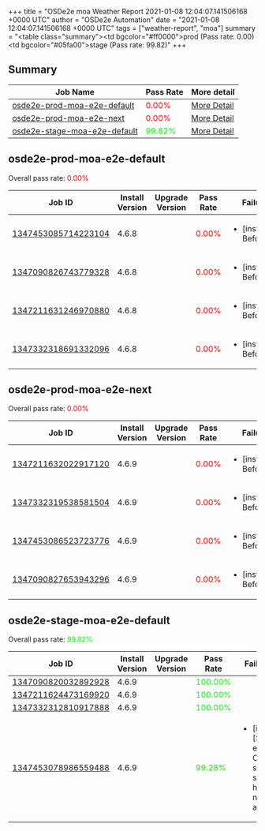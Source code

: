 +++
title = "OSDe2e moa Weather Report 2021-01-08 12:04:07.141506168 +0000 UTC"
author = "OSDe2e Automation"
date = "2021-01-08 12:04:07.141506168 +0000 UTC"
tags = ["weather-report", "moa"]
summary = "<table class=\"summary\"><tr><td bgcolor=\"#ff0000\"></td><td>prod (Pass rate: 0.00)</td></tr><tr><td bgcolor=\"#05fa00\"></td><td>stage (Pass rate: 99.82)</td></tr></table>"
+++
## Summary

| Job Name | Pass Rate | More detail |
|----------|-----------|-------------|
|[osde2e-prod-moa-e2e-default](https://prow.svc.ci.openshift.org/?job=osde2e-prod-moa-e2e-default)| <span style="color:#ff0000;">0.00%</span>|[More Detail](#osde2e-prod-moa-e2e-default)|
|[osde2e-prod-moa-e2e-next](https://prow.svc.ci.openshift.org/?job=osde2e-prod-moa-e2e-next)| <span style="color:#ff0000;">0.00%</span>|[More Detail](#osde2e-prod-moa-e2e-next)|
|[osde2e-stage-moa-e2e-default](https://prow.svc.ci.openshift.org/?job=osde2e-stage-moa-e2e-default)| <span style="color:#05fa00;">99.82%</span>|[More Detail](#osde2e-stage-moa-e2e-default)|



## osde2e-prod-moa-e2e-default

Overall pass rate: <span style="color:#ff0000;">0.00%</span>

| Job ID | Install Version | Upgrade Version | Pass Rate | Failures |
|--------|-----------------|-----------------|-----------|----------|
[1347453085714223104](https://prow.ci.openshift.org/view/gs/origin-ci-test/logs/osde2e-prod-moa-e2e-default/1347453085714223104) | 4.6.8 |  | <span style="color:#ff0000;">0.00%</span>|<ul><li>[install] BeforeSuite</li></ul>
[1347090826743779328](https://prow.ci.openshift.org/view/gs/origin-ci-test/logs/osde2e-prod-moa-e2e-default/1347090826743779328) | 4.6.8 |  | <span style="color:#ff0000;">0.00%</span>|<ul><li>[install] BeforeSuite</li></ul>
[1347211631246970880](https://prow.ci.openshift.org/view/gs/origin-ci-test/logs/osde2e-prod-moa-e2e-default/1347211631246970880) | 4.6.8 |  | <span style="color:#ff0000;">0.00%</span>|<ul><li>[install] BeforeSuite</li></ul>
[1347332318691332096](https://prow.ci.openshift.org/view/gs/origin-ci-test/logs/osde2e-prod-moa-e2e-default/1347332318691332096) | 4.6.8 |  | <span style="color:#ff0000;">0.00%</span>|<ul><li>[install] BeforeSuite</li></ul>



## osde2e-prod-moa-e2e-next

Overall pass rate: <span style="color:#ff0000;">0.00%</span>

| Job ID | Install Version | Upgrade Version | Pass Rate | Failures |
|--------|-----------------|-----------------|-----------|----------|
[1347211632022917120](https://prow.ci.openshift.org/view/gs/origin-ci-test/logs/osde2e-prod-moa-e2e-next/1347211632022917120) | 4.6.9 |  | <span style="color:#ff0000;">0.00%</span>|<ul><li>[install] BeforeSuite</li></ul>
[1347332319538581504](https://prow.ci.openshift.org/view/gs/origin-ci-test/logs/osde2e-prod-moa-e2e-next/1347332319538581504) | 4.6.9 |  | <span style="color:#ff0000;">0.00%</span>|<ul><li>[install] BeforeSuite</li></ul>
[1347453086523723776](https://prow.ci.openshift.org/view/gs/origin-ci-test/logs/osde2e-prod-moa-e2e-next/1347453086523723776) | 4.6.9 |  | <span style="color:#ff0000;">0.00%</span>|<ul><li>[install] BeforeSuite</li></ul>
[1347090827653943296](https://prow.ci.openshift.org/view/gs/origin-ci-test/logs/osde2e-prod-moa-e2e-next/1347090827653943296) | 4.6.9 |  | <span style="color:#ff0000;">0.00%</span>|<ul><li>[install] BeforeSuite</li></ul>



## osde2e-stage-moa-e2e-default

Overall pass rate: <span style="color:#05fa00;">99.82%</span>

| Job ID | Install Version | Upgrade Version | Pass Rate | Failures |
|--------|-----------------|-----------------|-----------|----------|
[1347090820032892928](https://prow.ci.openshift.org/view/gs/origin-ci-test/logs/osde2e-stage-moa-e2e-default/1347090820032892928) | 4.6.9 |  | <span style="color:#01fe00;">100.00%</span>|
[1347211624473169920](https://prow.ci.openshift.org/view/gs/origin-ci-test/logs/osde2e-stage-moa-e2e-default/1347211624473169920) | 4.6.9 |  | <span style="color:#01fe00;">100.00%</span>|
[1347332312810917888](https://prow.ci.openshift.org/view/gs/origin-ci-test/logs/osde2e-stage-moa-e2e-default/1347332312810917888) | 4.6.9 |  | <span style="color:#01fe00;">100.00%</span>|
[1347453078986559488](https://prow.ci.openshift.org/view/gs/origin-ci-test/logs/osde2e-stage-moa-e2e-default/1347453078986559488) | 4.6.9 |  | <span style="color:#13ec00;">99.28%</span>|<ul><li>[install] [Suite: e2e] Cluster state should have no alerts</li></ul>



